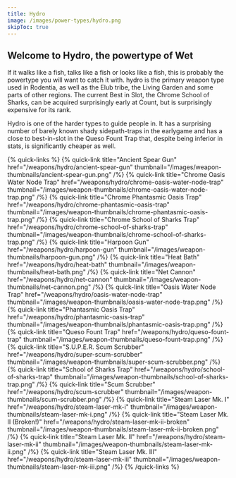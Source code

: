 ```yaml
---
title: Hydro
image: /images/power-types/hydro.png
skipToc: true
---
```


## Welcome to Hydro, the powertype of Wet

If it walks like a fish, talks like a fish or looks like a fish, this is probably the powertype you will want to catch it with.
hydro is the primary weapon type used in Rodentia, as well as the Elub tribe, the Living Garden and some parts of other regions. The current Best in Slot, the Chrome School of Sharks, can be acquired surprisingly early at Count, but is surprisingly expensive for its rank.

Hydro is one of the harder types to guide people in. It has a surprising number of barely known shady sidepath-traps in the earlygame and has a close to best-in-slot in the Queso Fount Trap that, despite being inferior in stats, is significantly cheaper as well.

{% quick-links %}
 {% quick-link
  title="Ancient Spear Gun"
  href="/weapons/hydro/ancient-spear-gun"
  thumbnail="/images/weapon-thumbnails/ancient-spear-gun.png"
 /%}
 {% quick-link
  title="Chrome Oasis Water Node Trap"
  href="/weapons/hydro/chrome-oasis-water-node-trap"
  thumbnail="/images/weapon-thumbnails/chrome-oasis-water-node-trap.png"
 /%}
 {% quick-link
  title="Chrome Phantasmic Oasis Trap"
  href="/weapons/hydro/chrome-phantasmic-oasis-trap"
  thumbnail="/images/weapon-thumbnails/chrome-phantasmic-oasis-trap.png"
 /%}
 {% quick-link
  title="Chrome School of Sharks Trap"
  href="/weapons/hydro/chrome-school-of-sharks-trap"
  thumbnail="/images/weapon-thumbnails/chrome-school-of-sharks-trap.png"
 /%}
 {% quick-link
  title="Harpoon Gun"
  href="/weapons/hydro/harpoon-gun"
  thumbnail="/images/weapon-thumbnails/harpoon-gun.png"
 /%}
 {% quick-link
  title="Heat Bath"
  href="/weapons/hydro/heat-bath"
  thumbnail="/images/weapon-thumbnails/heat-bath.png"
 /%}
 {% quick-link
  title="Net Cannon"
  href="/weapons/hydro/net-cannon"
  thumbnail="/images/weapon-thumbnails/net-cannon.png"
 /%}
 {% quick-link
  title="Oasis Water Node Trap"
  href="/weapons/hydro/oasis-water-node-trap"
  thumbnail="/images/weapon-thumbnails/oasis-water-node-trap.png"
 /%}
 {% quick-link
  title="Phantasmic Oasis Trap"
  href="/weapons/hydro/phantasmic-oasis-trap"
  thumbnail="/images/weapon-thumbnails/phantasmic-oasis-trap.png"
 /%}
 {% quick-link
  title="Queso Fount Trap"
  href="/weapons/hydro/queso-fount-trap"
  thumbnail="/images/weapon-thumbnails/queso-fount-trap.png"
 /%}
 {% quick-link
  title="S.U.P.E.R. Scum Scrubber"
  href="/weapons/hydro/super-scum-scrubber"
  thumbnail="/images/weapon-thumbnails/super-scum-scrubber.png"
 /%}
 {% quick-link
  title="School of Sharks Trap"
  href="/weapons/hydro/school-of-sharks-trap"
  thumbnail="/images/weapon-thumbnails/school-of-sharks-trap.png"
 /%}
 {% quick-link
  title="Scum Scrubber"
  href="/weapons/hydro/scum-scrubber"
  thumbnail="/images/weapon-thumbnails/scum-scrubber.png"
 /%}
 {% quick-link
  title="Steam Laser Mk. I"
  href="/weapons/hydro/steam-laser-mk-i"
  thumbnail="/images/weapon-thumbnails/steam-laser-mk-i.png"
 /%}
 {% quick-link
  title="Steam Laser Mk. II (Broken!)"
  href="/weapons/hydro/steam-laser-mk-ii-broken"
  thumbnail="/images/weapon-thumbnails/steam-laser-mk-ii-broken.png"
 /%}
 {% quick-link
  title="Steam Laser Mk. II"
  href="/weapons/hydro/steam-laser-mk-ii"
  thumbnail="/images/weapon-thumbnails/steam-laser-mk-ii.png"
 /%}
 {% quick-link
  title="Steam Laser Mk. III"
  href="/weapons/hydro/steam-laser-mk-iii"
  thumbnail="/images/weapon-thumbnails/steam-laser-mk-iii.png"
 /%}
{% /quick-links %}
